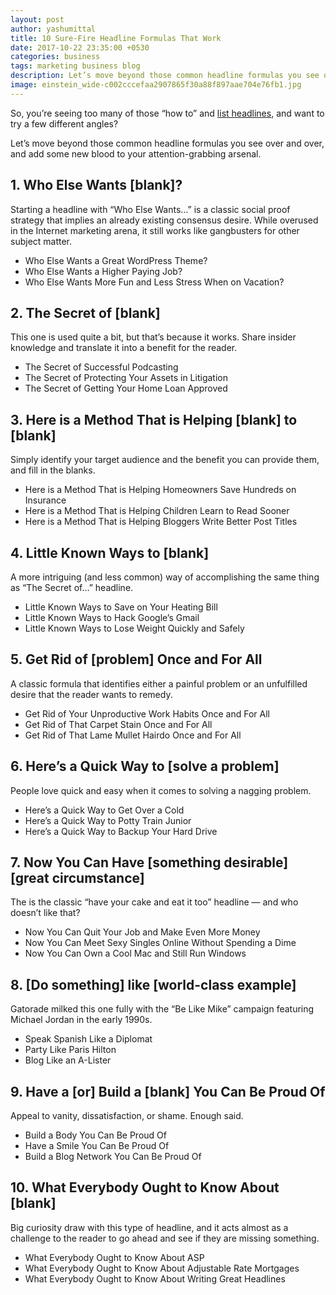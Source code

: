 ```yaml
---
layout: post
author: yashumittal
title: 10 Sure-Fire Headline Formulas That Work
date: 2017-10-22 23:35:00 +0530
categories: business
tags: marketing business blog
description: Let’s move beyond those common headline formulas you see over and over, and add some new blood to your attention-grabbing arsenal.
image: einstein_wide-c002cccefaa2907865f30a88f897aae704e76fb1.jpg
---
```


So, you’re seeing too many of those “how to” and [list headlines](/7-reasons-why-list-posts-will-always-work), and want to try a few different angles?

Let’s move beyond those common headline formulas you see over and over, and add some new blood to your attention-grabbing arsenal.

## 1. Who Else Wants [blank]?

Starting a headline with “Who Else Wants…” is a classic social proof strategy that implies an already existing consensus desire. While overused in the Internet marketing arena, it still works like gangbusters for other subject matter.

* Who Else Wants a Great WordPress Theme?
* Who Else Wants a Higher Paying Job?
* Who Else Wants More Fun and Less Stress When on Vacation?

## 2. The Secret of [blank]

This one is used quite a bit, but that’s because it works. Share insider knowledge and translate it into a benefit for the reader.

* The Secret of Successful Podcasting
* The Secret of Protecting Your Assets in Litigation
* The Secret of Getting Your Home Loan Approved

## 3. Here is a Method That is Helping [blank] to [blank]

Simply identify your target audience and the benefit you can provide them, and fill in the blanks.

* Here is a Method That is Helping Homeowners Save Hundreds on Insurance
* Here is a Method That is Helping Children Learn to Read Sooner
* Here is a Method That is Helping Bloggers Write Better Post Titles

## 4. Little Known Ways to [blank]

A more intriguing (and less common) way of accomplishing the same thing as “The Secret of…” headline.

* Little Known Ways to Save on Your Heating Bill
* Little Known Ways to Hack Google’s Gmail
* Little Known Ways to Lose Weight Quickly and Safely

## 5. Get Rid of [problem] Once and For All

A classic formula that identifies either a painful problem or an unfulfilled desire that the reader wants to remedy.

* Get Rid of Your Unproductive Work Habits Once and For All
* Get Rid of That Carpet Stain Once and For All
* Get Rid of That Lame Mullet Hairdo Once and For All

## 6. Here’s a Quick Way to [solve a problem]

People love quick and easy when it comes to solving a nagging problem.

* Here’s a Quick Way to Get Over a Cold
* Here’s a Quick Way to Potty Train Junior
* Here’s a Quick Way to Backup Your Hard Drive

## 7. Now You Can Have [something desirable] [great circumstance]

The is the classic “have your cake and eat it too” headline — and who doesn’t like that?

* Now You Can Quit Your Job and Make Even More Money
* Now You Can Meet Sexy Singles Online Without Spending a Dime
* Now You Can Own a Cool Mac and Still Run Windows

## 8. [Do something] like [world-class example]

Gatorade milked this one fully with the “Be Like Mike” campaign featuring Michael Jordan in the early 1990s.

* Speak Spanish Like a Diplomat
* Party Like Paris Hilton
* Blog Like an A-Lister

## 9. Have a [or] Build a [blank] You Can Be Proud Of

Appeal to vanity, dissatisfaction, or shame. Enough said.

* Build a Body You Can Be Proud Of
* Have a Smile You Can Be Proud Of
* Build a Blog Network You Can Be Proud Of

## 10. What Everybody Ought to Know About [blank]

Big curiosity draw with this type of headline, and it acts almost as a challenge to the reader to go ahead and see if they are missing something.

* What Everybody Ought to Know About ASP
* What Everybody Ought to Know About Adjustable Rate Mortgages
* What Everybody Ought to Know About Writing Great Headlines
